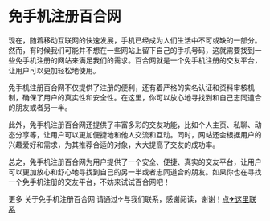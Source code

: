 # 免手机注册百合网

现在，随着移动互联网的快速发展，手机已经成为人们生活中不可或缺的一部分。然而，有时候我们可能并不想在一些网站上留下自己的手机号码，这就需要找到一些免手机注册的网站来满足我们的需求。百合网就是一个免手机注册的交友平台，让用户可以更加轻松地使用。

免手机注册百合网不仅提供了注册的便利，还有着严格的实名认证和资料审核机制，确保了用户的真实性和安全性。在这里，你可以放心地寻找到和自己志同道合的朋友或者另一半。

此外，免手机注册百合网还提供了丰富多彩的交友功能，比如个人主页、私聊、动态分享等，让用户可以更加便捷地和他人交流和互动。同时，网站还会根据用户的兴趣爱好和需求，为其推荐合适的对象，大大提高了交友的成功率。

总之，免手机注册百合网为用户提供了一个安全、便捷、真实的交友平台，让用户可以更加放心和舒心地寻找到自己的另一半或者志同道合的朋友。如果你也在寻找一个免手机注册的交友平台，不妨来试试百合网吧！

更多 关于免手机注册百合网 请通过✈与我们联系，感谢阅读，谢谢！[点✈这里联系](https://abc.k02.cc)
